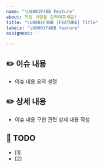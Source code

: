 ```yaml
---
name: "\U0001F4BB Feature"
about: 작업 사항을 입력해주세요!
title: "\U0001F4BB [FEATURE] TItle"
labels: "\U0001F4BB feature"
assignees: ''

---
```


##  ✏️ 이슈 내용
- 이슈 내용 요약 설명

## ✏️ 상세 내용
- 이슈 내용 구현 관련 상세 내용 작성

##  📝 TODO
- [1]  
- [2]
